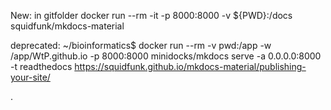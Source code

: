 New: in gitfolder docker run --rm -it -p 8000:8000 -v ${PWD}:/docs squidfunk/mkdocs-material

deprecated: ~/bioinformatics$ docker run --rm -v pwd:/app -w /app/WtP.github.io -p 8000:8000 minidocks/mkdocs serve -a 0.0.0.0:8000 -t readthedocs https://squidfunk.github.io/mkdocs-material/publishing-your-site/

.
